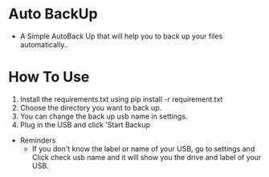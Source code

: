 # Auto BackUp
  - A Simple AutoBack Up that will help you to back up your files automatically..

# How To Use
  1. Install the requirements.txt using pip install -r requirement.txt
  2. Choose the directory you want to back up.
  3. You can change the back up usb name in settings.
  4. Plug in the USB and click 'Start Backup
  - Reminders
    - If you don't know the label or name of your USB, go to settings and Click check usb name and it will show you the drive and label of your USB.


    